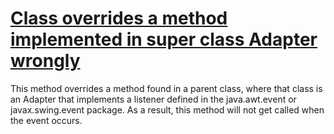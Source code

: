 # [Class overrides a method implemented in super class Adapter wrongly](https://spotbugs.readthedocs.io/en/latest/bugDescriptions.html#BOA_BADLY_OVERRIDDEN_ADAPTER)

 This method overrides a method found in a parent class, where that class is an Adapter that implements
a listener defined in the java.awt.event or javax.swing.event package. As a result, this method will not
get called when the event occurs.